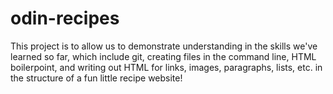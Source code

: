 # odin-recipes
This project is to allow us to demonstrate understanding in the skills we've learned so far, which include git, creating files in the command line, HTML boilerpoint, and writing out HTML for links, images, paragraphs, lists, etc. in the structure of a fun little recipe website!